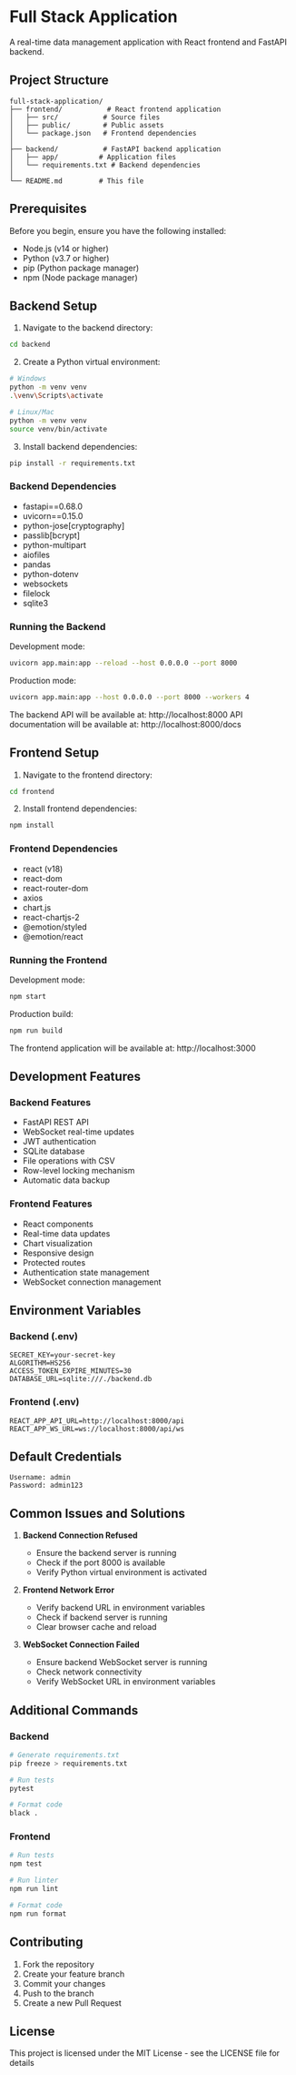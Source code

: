 # Full Stack Application

A real-time data management application with React frontend and FastAPI backend.

## Project Structure
```
full-stack-application/
├── frontend/           # React frontend application
│   ├── src/           # Source files
│   ├── public/        # Public assets
│   └── package.json   # Frontend dependencies
│
├── backend/           # FastAPI backend application
│   ├── app/          # Application files
│   └── requirements.txt # Backend dependencies
│
└── README.md         # This file
```

## Prerequisites

Before you begin, ensure you have the following installed:
- Node.js (v14 or higher)
- Python (v3.7 or higher)
- pip (Python package manager)
- npm (Node package manager)

## Backend Setup

1. Navigate to the backend directory:
```bash
cd backend
```

2. Create a Python virtual environment:
```bash
# Windows
python -m venv venv
.\venv\Scripts\activate

# Linux/Mac
python -m venv venv
source venv/bin/activate
```

3. Install backend dependencies:
```bash
pip install -r requirements.txt
```

### Backend Dependencies
- fastapi==0.68.0
- uvicorn==0.15.0
- python-jose[cryptography]
- passlib[bcrypt]
- python-multipart
- aiofiles
- pandas
- python-dotenv
- websockets
- filelock
- sqlite3

### Running the Backend
Development mode:
```bash
uvicorn app.main:app --reload --host 0.0.0.0 --port 8000
```

Production mode:
```bash
uvicorn app.main:app --host 0.0.0.0 --port 8000 --workers 4
```

The backend API will be available at: http://localhost:8000
API documentation will be available at: http://localhost:8000/docs

## Frontend Setup

1. Navigate to the frontend directory:
```bash
cd frontend
```

2. Install frontend dependencies:
```bash
npm install
```

### Frontend Dependencies
- react (v18)
- react-dom
- react-router-dom
- axios
- chart.js
- react-chartjs-2
- @emotion/styled
- @emotion/react

### Running the Frontend
Development mode:
```bash
npm start
```

Production build:
```bash
npm run build
```

The frontend application will be available at: http://localhost:3000

## Development Features

### Backend Features
- FastAPI REST API
- WebSocket real-time updates
- JWT authentication
- SQLite database
- File operations with CSV
- Row-level locking mechanism
- Automatic data backup

### Frontend Features
- React components
- Real-time data updates
- Chart visualization
- Responsive design
- Protected routes
- Authentication state management
- WebSocket connection management

## Environment Variables

### Backend (.env)
```env
SECRET_KEY=your-secret-key
ALGORITHM=HS256
ACCESS_TOKEN_EXPIRE_MINUTES=30
DATABASE_URL=sqlite:///./backend.db
```

### Frontend (.env)
```env
REACT_APP_API_URL=http://localhost:8000/api
REACT_APP_WS_URL=ws://localhost:8000/api/ws
```

## Default Credentials
```
Username: admin
Password: admin123
```

## Common Issues and Solutions

1. **Backend Connection Refused**
   - Ensure the backend server is running
   - Check if the port 8000 is available
   - Verify Python virtual environment is activated

2. **Frontend Network Error**
   - Verify backend URL in environment variables
   - Check if backend server is running
   - Clear browser cache and reload

3. **WebSocket Connection Failed**
   - Ensure backend WebSocket server is running
   - Check network connectivity
   - Verify WebSocket URL in environment variables

## Additional Commands

### Backend
```bash
# Generate requirements.txt
pip freeze > requirements.txt

# Run tests
pytest

# Format code
black .
```

### Frontend
```bash
# Run tests
npm test

# Run linter
npm run lint

# Format code
npm run format
```

## Contributing
1. Fork the repository
2. Create your feature branch
3. Commit your changes
4. Push to the branch
5. Create a new Pull Request

## License
This project is licensed under the MIT License - see the LICENSE file for details 